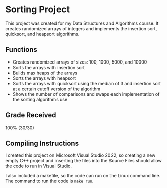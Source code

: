# Sorting Project

This project was created for my Data Structures and Algorithms course. It creates randomized arrays of integers and implements the insertion sort, quicksort, and heapsort
algorithms.

## Functions
* Creates randomized arrays of sizes: 100, 1000, 5000, and 10000
* Sorts the arrays with insertion sort
* Builds max heaps of the arrays
* Sorts the arrays with heapsort
* Sorts the arrays with quicksort using the median of 3 and insertion sort at a certain cutoff version of the algorithm
* Shows the number of comparisons and swaps each implementation of the sorting algorithms use

## Grade Received
100% (30/30)

## Compiling Instructions
I created this project on Microsoft Visual Studio 2022, so creating a new empty C++ project and 
inserting the files into the Source Files should allow the code to run in Visual Studio.
  
I also included a makefile, so the code can run on the Linux command line. The command to run the 
code is `make run`.
